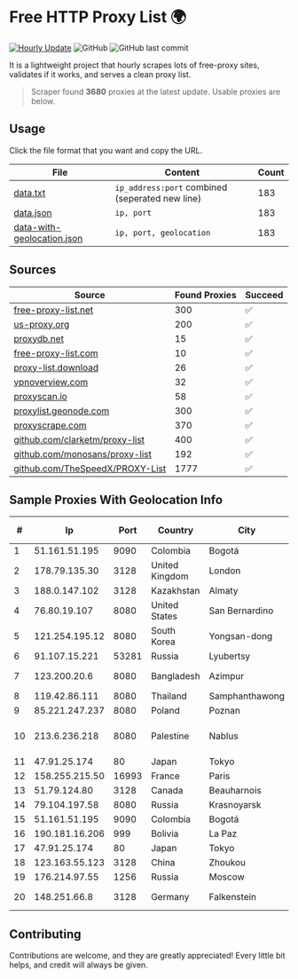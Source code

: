 
# Free HTTP Proxy List 🌍

[![Hourly Update](https://github.com/mertguvencli/http-proxy-list/actions/workflows/main.yml/badge.svg?branch=main)](https://github.com/mertguvencli/http-proxy-list/actions/workflows/main.yml)
![GitHub](https://img.shields.io/github/license/mertguvencli/http-proxy-list)
![GitHub last commit](https://img.shields.io/github/last-commit/mertguvencli/http-proxy-list)

It is a lightweight project that hourly scrapes lots of free-proxy sites, validates if it works, and serves a clean proxy list.


> Scraper found **3680** proxies at the latest update. Usable proxies are below.

## Usage

Click the file format that you want and copy the URL.


|File|Content|Count|
|----|-------|-----|
|[data.txt](https://raw.githubusercontent.com/mertguvencli/http-proxy-list/main/proxy-list/data.txt)|`ip_address:port` combined (seperated new line)|183|
|[data.json](https://raw.githubusercontent.com/mertguvencli/http-proxy-list/main/proxy-list/data.json)|`ip, port`|183|
|[data-with-geolocation.json](https://raw.githubusercontent.com/mertguvencli/http-proxy-list/main/proxy-list/data-with-geolocation.json)|`ip, port, geolocation`|183|

## Sources

|Source|Found Proxies|Succeed|
|------|-------------|-------|
|[free-proxy-list.net](https://free-proxy-list.net)|300|✅|
|[us-proxy.org](https://www.us-proxy.org)|200|✅|
|[proxydb.net](http://proxydb.net)|15|✅|
|[free-proxy-list.com](https://free-proxy-list.com/?page=&port=&type%5B%5D=http&type%5B%5D=https&up_time=0&search=Search)|10|✅|
|[proxy-list.download](https://www.proxy-list.download/HTTP)|26|✅|
|[vpnoverview.com](https://vpnoverview.com/privacy/anonymous-browsing/free-proxy-servers)|32|✅|
|[proxyscan.io](https://www.proxyscan.io)|58|✅|
|[proxylist.geonode.com](https://proxylist.geonode.com/api/proxy-list?limit=300&page=1&sort_by=lastChecked&sort_type=desc&protocols=http,https)|300|✅|
|[proxyscrape.com](https://api.proxyscrape.com/v2/?request=displayproxies&protocol=http&timeout=10000&country=all&ssl=all&anonymity=all)|370|✅|
|[github.com/clarketm/proxy-list](https://raw.githubusercontent.com/clarketm/proxy-list/master/proxy-list-raw.txt)|400|✅|
|[github.com/monosans/proxy-list](https://raw.githubusercontent.com/monosans/proxy-list/main/proxies/http.txt)|192|✅|
|[github.com/TheSpeedX/PROXY-List](https://raw.githubusercontent.com/TheSpeedX/PROXY-List/master/http.txt)|1777|✅|


## Sample Proxies With Geolocation Info

|#|Ip|Port|Country|City|Internet Service Provider|
|-|--|----|-------|----|-------------------------|
|1|51.161.51.195|9090|Colombia|Bogotá|OVH Hosting|
|2|178.79.135.30|3128|United Kingdom|London|Linode, LLC|
|3|188.0.147.102|3128|Kazakhstan|Almaty|JSC "KazTransCom"|
|4|76.80.19.107|8080|United States|San Bernardino|Charter Communications|
|5|121.254.195.12|8080|South Korea|Yongsan-dong|LG DACOM Corporation|
|6|91.107.15.221|53281|Russia|Lyubertsy|AVK-computer ltd|
|7|123.200.20.6|8080|Bangladesh|Azimpur|Link3 Technologies Limited|
|8|119.42.86.111|8080|Thailand|Samphanthawong|CAT-BB|
|9|85.221.247.237|8080|Poland|Poznan|Inea S.A|
|10|213.6.236.218|8080|Palestine|Nablus|Palestine Telecommunications Company|
|11|47.91.25.174|80|Japan|Tokyo|Alibaba.com LLC|
|12|158.255.215.50|16993|France|Paris|Edis France|
|13|51.79.124.80|3128|Canada|Beauharnois|OVH SAS|
|14|79.104.197.58|8080|Russia|Krasnoyarsk|PJSC "Vimpelcom"|
|15|51.161.51.195|9090|Colombia|Bogotá|OVH Hosting|
|16|190.181.16.206|999|Bolivia|La Paz|AXS Bolivia S. A.|
|17|47.91.25.174|80|Japan|Tokyo|Alibaba.com LLC|
|18|123.163.55.123|3128|China|Zhoukou|Chinanet|
|19|176.214.97.55|1256|Russia|Moscow|Enforta-MSK|
|20|148.251.66.8|3128|Germany|Falkenstein|Hetzner Online GmbH|



## Contributing

Contributions are welcome, and they are greatly appreciated! Every
little bit helps, and credit will always be given.

